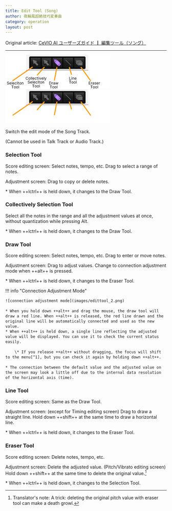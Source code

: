 ```yaml
---
title: Edit Tool (Song)
author: 夜輪風超絶技巧変奏曲
category: operation
layout: post
---
```

Original article: [CeVIO AI ユーザーズガイド ┃ 編集ツール（ソング）](https://cevio.jp/guide/cevio_ai/operation/edittool/)

---

![edit tool](images/edittool_1.png#only-light)
![edit tool](images/edittool_1_dark.png#only-dark)

Switch the edit mode of the Song Track.

(Cannot be used in Talk Track or Audio Track.)

### Selection Tool

Score editing screen: Select notes, tempo, etc. Drag to select a range of notes.

Adjustment screen: Drag to copy or delete notes.

\* When ++lctrl++ is held down, it changes to the Draw Tool.

### Collectively Selection Tool

Select all the notes in the range and all the adjustment values at once, without quantization while pressing Alt.

\* When ++lctrl++ is held down, it changes to the Draw Tool.

### Draw Tool

Score editing screen: Select notes, tempo, etc. Drag to enter or move notes.

Adjustment screen: Drag to adjust values. Change to connection adjustment mode when ++alt++ is pressed.

\* When ++lctrl++ is held down, it changes to the Eraser Tool.

!!! info "Connection Adjustment Mode"

    ![connection adjustment mode](images/edittool_2.png)
    
    * When you hold down ++alt++ and drag the mouse, the draw tool will draw a red line. When ++alt++ is released, the red line drawn and the original line will be automatically connected and used as the new value.
    * When ++alt++ is held down, a single line reflecting the adjusted value will be displayed. You can use it to check the current status easily.

        \* If you release ++alt++ without dragging, the focus will shift to the menu[^1], but you can check it again by holding down ++alt++.
    
    * The connection between the default value and the adjusted value on the screen may look a little off due to the internal data resolution of the horizontal axis (time).

### Line Tool

Score editing screen: Same as the Draw Tool.

Adjustment screen: (except for Timing editing screen) Drag to draw a straight line. Hold down ++shift++ at the same time to draw a horizontal line.

\* When ++lctrl++ is held down, it changes to the Eraser Tool.

### Eraser Tool

Score editing screen: Delete notes, tempo, etc.

Adjustment screen: Delete the adjusted value. (Pitch/Vibrato editing screen) Hold down ++shift++ at the same time to delete the original value.[^2]

\* When ++lctrl++ is held down, it changes to the Selection Tool.

[^1]: Translator's note: Actually this is a shortcut for Windows to use the keyboard to invoke the menus, and the letters that follow in the text of the menus are the keys that invoke them. For example, try pressing ++alt++ in CeVIO and then pressing ++f++ (
[^2]: Translator's note: A trick: deleting the original pitch value with eraser tool can make a death growl.
